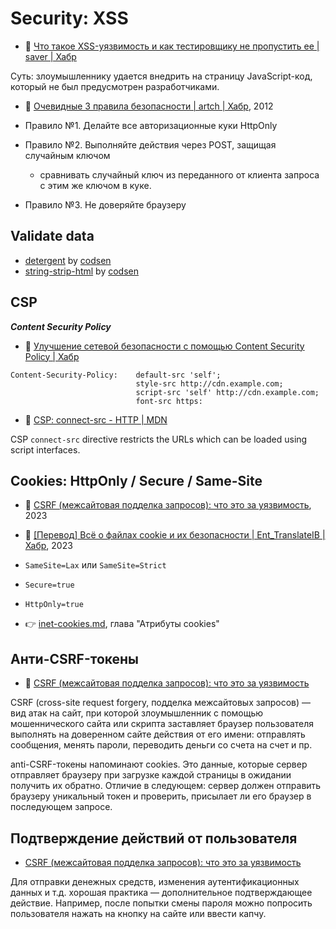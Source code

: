# Security: XSS

- :newspaper: [Что такое XSS-уязвимость и как тестировщику не пропустить ее | saver | Хабр](https://habr.com/ru/articles/511318/)

Суть: злоумышленнику удается внедрить на страницу JavaScript-код, который не был предусмотрен разработчиками.

- :newspaper: [Очевидные 3 правила безопасности | artch | Хабр](https://habr.com/ru/articles/143259/), 2012

- Правило №1. Делайте все авторизационные куки HttpOnly
- Правило №2. Выполняйте действия через POST, защищая случайным ключом
	- сравнивать случайный ключ из переданного от клиента запроса с этим же ключом в куке.
- Правило №3. Не доверяйте браузеру

## Validate data

- [detergent](https://github.com/codsen/codsen/tree/main/packages/detergent) by [codsen](https://github.com/codsen)
- [string-strip-html](https://github.com/codsen/codsen/tree/main/packages/string-strip-html) by [codsen](https://github.com/codsen)

## CSP

***Content Security Policy***

- :newspaper: [Улучшение сетевой безопасности с помощью Content Security Policy | Хабр](https://habr.com/ru/companies/nix/articles/271575/)

```http
Content-Security-Policy:    default-src 'self';
                            style-src http://cdn.example.com;
                            script-src 'self' http://cdn.example.com;
							font-src https:
```

- :beginner: [CSP: connect-src - HTTP | MDN](https://developer.mozilla.org/en-US/docs/Web/HTTP/Reference/Headers/Content-Security-Policy/connect-src)

CSP `connect-src` directive restricts the URLs which can be loaded using script interfaces.

## Cookies: HttpOnly / Secure / Same-Site

- :newspaper: [CSRF (межсайтовая подделка запросов): что это за уязвимость](https://blog.skillfactory.ru/glossary/csrf/), 2023
- :newspaper: [\[Перевод\] Всё о файлах cookie и их безопасности | Ent_TranslateIB | Хабр](https://habr.com/ru/articles/710578/), 2023

- `SameSite=Lax` или `SameSite=Strict`
- `Secure=true`
- `HttpOnly=true`

- :point_right: [inet-cookies.md](../inet/inet-cookies.md), глава "Атрибуты cookies"

## Анти-CSRF-токены

- :newspaper: [CSRF (межсайтовая подделка запросов): что это за уязвимость](https://blog.skillfactory.ru/glossary/csrf/)

CSRF (cross-site request forgery, подделка межсайтовых запросов) — вид атак на сайт, при которой злоумышленник с помощью мошеннического сайта или скрипта заставляет браузер пользователя выполнять на доверенном сайте действия от его имени: отправлять сообщения, менять пароли, переводить деньги со счета на счет и пр.

anti-CSRF-токены напоминают cookies. Это данные, которые сервер отправляет браузеру при загрузке каждой страницы в ожидании получить их обратно. Отличие в следующем: сервер должен отправить браузеру уникальный токен и проверить, присылает ли его браузер в последующем запросе.

## Подтверждение действий от пользователя

- [CSRF (межсайтовая подделка запросов): что это за уязвимость](https://blog.skillfactory.ru/glossary/csrf/)

Для отправки денежных средств, изменения аутентификационных данных и т.д. хорошая практика — дополнительное подтверждающее действие. Например, после попытки смены пароля можно попросить пользователя нажать на кнопку на сайте или ввести капчу.